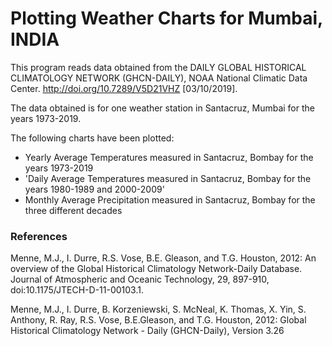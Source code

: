 # Plotting Weather Charts for Mumbai, INDIA



This program reads data obtained from the DAILY GLOBAL HISTORICAL CLIMATOLOGY NETWORK (GHCN-DAILY), NOAA National Climatic Data Center. http://doi.org/10.7289/V5D21VHZ [03/10/2019].

The data obtained is for one weather station in Santacruz, Mumbai for the years 1973-2019.

The following charts have been plotted:

  - Yearly Average Temperatures measured in Santacruz, Bombay for the years 1973-2019
  - 'Daily Average Temperatures measured in Santacruz, Bombay for the years 1980-1989 and 2000-2009'
  - Monthly Average Precipitation measured in Santacruz, Bombay for the three different decades



### References
Menne, M.J., I. Durre, R.S. Vose, B.E. Gleason, and T.G. Houston, 2012:  An overview
of the Global Historical Climatology Network-Daily Database.  Journal of Atmospheric
and Oceanic Technology, 29, 897-910, doi:10.1175/JTECH-D-11-00103.1.

Menne, M.J., I. Durre, B. Korzeniewski, S. McNeal, K. Thomas, X. Yin, S. Anthony, R. Ray, R.S. Vose, B.E.Gleason, and T.G. Houston, 2012: Global Historical Climatology Network - Daily (GHCN-Daily), Version 3.26
